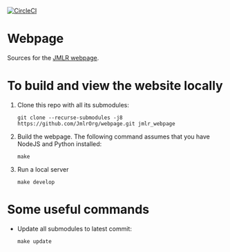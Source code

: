 [![CircleCI](https://circleci.com/gh/JmlrOrg/webpage.svg?style=svg)](https://circleci.com/gh/JmlrOrg/webpage)

# Webpage
Sources for the [JMLR webpage](http://jmlr.org).

# To build and view the website locally

  1. Clone this repo with all its submodules:
      ```
      git clone --recurse-submodules -j8 https://github.com/JmlrOrg/webpage.git jmlr_webpage
      ```

  2. Build the webpage. The following command assumes that you have NodeJS and Python installed:
 
      ```
      make
      ```

  3. Run a local server
 
      ```
      make develop
      ```


# Some useful commands


* Update all submodules to latest commit:

    ```
    make update
    ```

